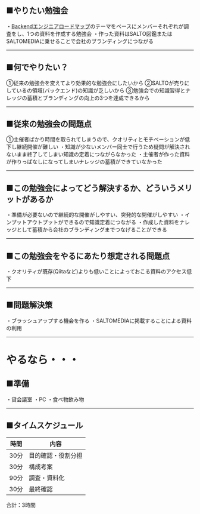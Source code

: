 ## ■やりたい勉強会

・[Backendエンジニアロードマップ](https://roadmap.sh/backend?fl=1)のテーマをベースにメンバーそれぞれが調査をし、1つの資料を作成する勉強会
・作った資料はSALTO図鑑またはSALTOMEDIAに乗せることで会社のブランディングにつながる

---
## ■何でやりたい？

①従来の勉強会を変えてより効果的な勉強会にしたいから
②SALTOが売りにしているの領域(バックエンド)の知識が乏しいから
③勉強会での知識習得とナレッジの蓄積とブランディングの向上の3つを達成できるから

---
## ■従来の勉強会の問題点

①主催者ばかり時間を取られてしまうので、クオリティとモチベーションが低下し継続開催が難しい
・知識が少ないメンバー同士で行うため疑問が解決されないまま終了してしまい知識の定着につながらなかった
・主催者が作った資料が作りっぱなしになってしまいナレッジの蓄積ができていなかった

---
## ■この勉強会によってどう解決するか、どういうメリットがあるか
・準備が必要ないので継続的な開催がしやすい、突発的な開催がしやすい
・インプットアウトプットができるので知識定着につながる
・作成した資料をナレッジとして蓄積から会社のブランディングまでつなげることができる

---
## ■この勉強会をやるにあたり想定される問題点
・クオリティが既存(Qiitaなど)よりも低いことによっておこる資料のアクセス低下

---
## ■問題解決策
・ブラッシュアップする機会を作る
・SALTOMEDIAに掲載することによる資料の利用

---
# やるなら・・・

## ■準備
・貸会議室
・PC
・食べ物飲み物

---
## ■タイムスケジュール

| 時間  | 内容        |
| --- | --------- |
| 30分 | 目的確認・役割分担 |
| 30分 | 構成考案      |
| 90分 | 調査・資料化    |
| 30分 | 最終確認      |

合計：3時間






